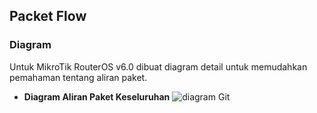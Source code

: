 ## Packet Flow
### Diagram
Untuk MikroTik RouterOS v6.0 dibuat diagram detail untuk memudahkan pemahaman tentang aliran paket.
+ **Diagram Aliran Paket Keseluruhan**
![diagram Git](https://wiki.mikrotik.com/images/6/67/PacketFlowDiagram_v6_a.svg)